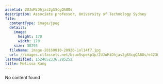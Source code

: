 ```yaml
---
assetid: 2UJuMiDhjas2gSScgQA8Os
description: Associate professor, University of Technology Sydney
file:
  contentType: image/jpeg
  details:
    image:
      height: 170
      width: 170
    size: 38295
  fileName: image-20160810-28926-1xl14f7.jpg
  url: //images.ctfassets.net/bsux5spekp1p/2UJuMiDhjas2gSScgQA8Os/e4230b8c6941692f9237c0bf20613135/image-20160810-28926-1xl14f7.jpg
lastmodified: 1524652336.285252
title: Melissa Kang
---
```

No content found